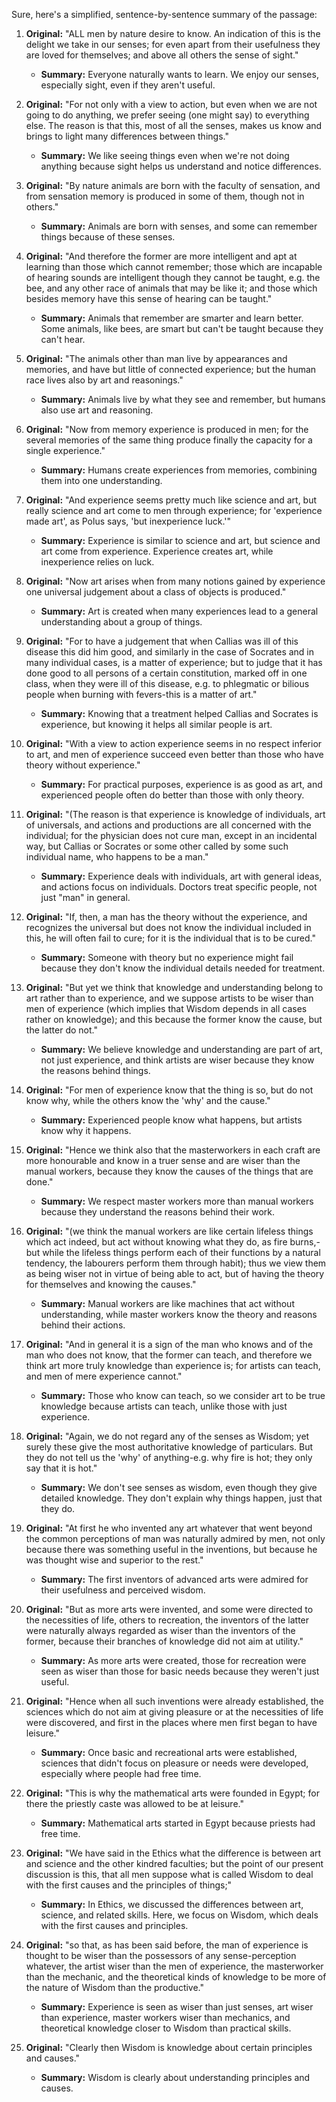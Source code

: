 Sure, here's a simplified, sentence-by-sentence summary of the passage:

1. **Original:** "ALL men by nature desire to know. An indication of this is the delight we take in our senses; for even apart from their usefulness they are loved for themselves; and above all others the sense of sight."
   - **Summary:** Everyone naturally wants to learn. We enjoy our senses, especially sight, even if they aren't useful.

2. **Original:** "For not only with a view to action, but even when we are not going to do anything, we prefer seeing (one might say) to everything else. The reason is that this, most of all the senses, makes us know and brings to light many differences between things."
   - **Summary:** We like seeing things even when we're not doing anything because sight helps us understand and notice differences.

3. **Original:** "By nature animals are born with the faculty of sensation, and from sensation memory is produced in some of them, though not in others."
   - **Summary:** Animals are born with senses, and some can remember things because of these senses.

4. **Original:** "And therefore the former are more intelligent and apt at learning than those which cannot remember; those which are incapable of hearing sounds are intelligent though they cannot be taught, e.g. the bee, and any other race of animals that may be like it; and those which besides memory have this sense of hearing can be taught."
   - **Summary:** Animals that remember are smarter and learn better. Some animals, like bees, are smart but can't be taught because they can't hear.

5. **Original:** "The animals other than man live by appearances and memories, and have but little of connected experience; but the human race lives also by art and reasonings."
   - **Summary:** Animals live by what they see and remember, but humans also use art and reasoning.

6. **Original:** "Now from memory experience is produced in men; for the several memories of the same thing produce finally the capacity for a single experience."
   - **Summary:** Humans create experiences from memories, combining them into one understanding.

7. **Original:** "And experience seems pretty much like science and art, but really science and art come to men through experience; for 'experience made art', as Polus says, 'but inexperience luck.'"
   - **Summary:** Experience is similar to science and art, but science and art come from experience. Experience creates art, while inexperience relies on luck.

8. **Original:** "Now art arises when from many notions gained by experience one universal judgement about a class of objects is produced."
   - **Summary:** Art is created when many experiences lead to a general understanding about a group of things.

9. **Original:** "For to have a judgement that when Callias was ill of this disease this did him good, and similarly in the case of Socrates and in many individual cases, is a matter of experience; but to judge that it has done good to all persons of a certain constitution, marked off in one class, when they were ill of this disease, e.g. to phlegmatic or bilious people when burning with fevers-this is a matter of art."
   - **Summary:** Knowing that a treatment helped Callias and Socrates is experience, but knowing it helps all similar people is art.

10. **Original:** "With a view to action experience seems in no respect inferior to art, and men of experience succeed even better than those who have theory without experience."
    - **Summary:** For practical purposes, experience is as good as art, and experienced people often do better than those with only theory.

11. **Original:** "(The reason is that experience is knowledge of individuals, art of universals, and actions and productions are all concerned with the individual; for the physician does not cure man, except in an incidental way, but Callias or Socrates or some other called by some such individual name, who happens to be a man."
    - **Summary:** Experience deals with individuals, art with general ideas, and actions focus on individuals. Doctors treat specific people, not just "man" in general.

12. **Original:** "If, then, a man has the theory without the experience, and recognizes the universal but does not know the individual included in this, he will often fail to cure; for it is the individual that is to be cured."
    - **Summary:** Someone with theory but no experience might fail because they don't know the individual details needed for treatment.

13. **Original:** "But yet we think that knowledge and understanding belong to art rather than to experience, and we suppose artists to be wiser than men of experience (which implies that Wisdom depends in all cases rather on knowledge); and this because the former know the cause, but the latter do not."
    - **Summary:** We believe knowledge and understanding are part of art, not just experience, and think artists are wiser because they know the reasons behind things.

14. **Original:** "For men of experience know that the thing is so, but do not know why, while the others know the 'why' and the cause."
    - **Summary:** Experienced people know what happens, but artists know why it happens.

15. **Original:** "Hence we think also that the masterworkers in each craft are more honourable and know in a truer sense and are wiser than the manual workers, because they know the causes of the things that are done."
    - **Summary:** We respect master workers more than manual workers because they understand the reasons behind their work.

16. **Original:** "(we think the manual workers are like certain lifeless things which act indeed, but act without knowing what they do, as fire burns,-but while the lifeless things perform each of their functions by a natural tendency, the labourers perform them through habit); thus we view them as being wiser not in virtue of being able to act, but of having the theory for themselves and knowing the causes."
    - **Summary:** Manual workers are like machines that act without understanding, while master workers know the theory and reasons behind their actions.

17. **Original:** "And in general it is a sign of the man who knows and of the man who does not know, that the former can teach, and therefore we think art more truly knowledge than experience is; for artists can teach, and men of mere experience cannot."
    - **Summary:** Those who know can teach, so we consider art to be true knowledge because artists can teach, unlike those with just experience.

18. **Original:** "Again, we do not regard any of the senses as Wisdom; yet surely these give the most authoritative knowledge of particulars. But they do not tell us the 'why' of anything-e.g. why fire is hot; they only say that it is hot."
    - **Summary:** We don't see senses as wisdom, even though they give detailed knowledge. They don't explain why things happen, just that they do.

19. **Original:** "At first he who invented any art whatever that went beyond the common perceptions of man was naturally admired by men, not only because there was something useful in the inventions, but because he was thought wise and superior to the rest."
    - **Summary:** The first inventors of advanced arts were admired for their usefulness and perceived wisdom.

20. **Original:** "But as more arts were invented, and some were directed to the necessities of life, others to recreation, the inventors of the latter were naturally always regarded as wiser than the inventors of the former, because their branches of knowledge did not aim at utility."
    - **Summary:** As more arts were created, those for recreation were seen as wiser than those for basic needs because they weren't just useful.

21. **Original:** "Hence when all such inventions were already established, the sciences which do not aim at giving pleasure or at the necessities of life were discovered, and first in the places where men first began to have leisure."
    - **Summary:** Once basic and recreational arts were established, sciences that didn't focus on pleasure or needs were developed, especially where people had free time.

22. **Original:** "This is why the mathematical arts were founded in Egypt; for there the priestly caste was allowed to be at leisure."
    - **Summary:** Mathematical arts started in Egypt because priests had free time.

23. **Original:** "We have said in the Ethics what the difference is between art and science and the other kindred faculties; but the point of our present discussion is this, that all men suppose what is called Wisdom to deal with the first causes and the principles of things;"
    - **Summary:** In Ethics, we discussed the differences between art, science, and related skills. Here, we focus on Wisdom, which deals with the first causes and principles.

24. **Original:** "so that, as has been said before, the man of experience is thought to be wiser than the possessors of any sense-perception whatever, the artist wiser than the men of experience, the masterworker than the mechanic, and the theoretical kinds of knowledge to be more of the nature of Wisdom than the productive."
    - **Summary:** Experience is seen as wiser than just senses, art wiser than experience, master workers wiser than mechanics, and theoretical knowledge closer to Wisdom than practical skills.

25. **Original:** "Clearly then Wisdom is knowledge about certain principles and causes."
    - **Summary:** Wisdom is clearly about understanding principles and causes.